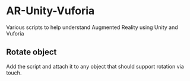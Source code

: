 # AR-Unity-Vuforia
Various scripts to help understand Augmented Reality using Unity and Vuforia

## Rotate object
Add the script and attach it to any object that should support rotation via touch.
